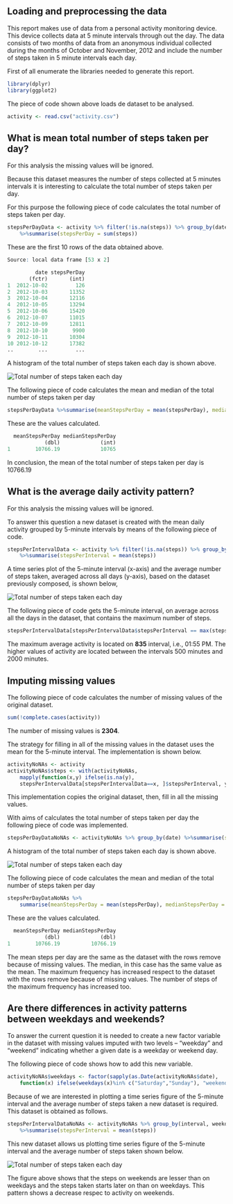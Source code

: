 ## Loading and preprocessing the data

This report makes use of data from a personal activity monitoring device. 
This device collects data at 5 minute intervals through out the day. 
The data consists of two months of data from an anonymous individual collected 
during the months of October and November, 2012 and include the number of steps 
taken in 5 minute intervals each day.

First of all enumerate the libraries needed to generate this report.

```r
library(dplyr)
library(ggplot2)
```

The piece of code shown above loads de dataset to be analysed.

```r
activity <- read.csv("activity.csv")
```

## What is mean total number of steps taken per day?

For this analysis the missing values will be ignored.

Because this dataset measures the number of steps collected at 5 minutes intervals 
it is interesting to calculate the total number of steps taken per day.

For this purpose the following piece of code calculates the total number of steps taken per day.

```r
stepsPerDayData <- activity %>% filter(!is.na(steps)) %>% group_by(date) 
	%>%summarise(stepsPerDay = sum(steps))
```

These are the first 10 rows of the data obtained above.

```r
Source: local data frame [53 x 2]

         date stepsPerDay
       (fctr)       (int)
1  2012-10-02         126
2  2012-10-03       11352
3  2012-10-04       12116
4  2012-10-05       13294
5  2012-10-06       15420
6  2012-10-07       11015
7  2012-10-09       12811
8  2012-10-10        9900
9  2012-10-11       10304
10 2012-10-12       17382
..        ...         ...
```

A histogram of the total number of steps taken each day is shown above.

![Total number of steps taken each day](figure/StepsHistogram.png) 

The following piece of code calculates the mean and median of the total number of steps taken per day

```r
stepsPerDayData %>%summarise(meanStepsPerDay = mean(stepsPerDay), medianStepsPerDay = median(stepsPerDay))
```

These are the values calculated.

```r
  meanStepsPerDay medianStepsPerDay
            (dbl)             (int)
1        10766.19             10765

```

In conclusion, the mean of the total number of steps taken per day is 10766.19

## What is the average daily activity pattern?

For this analysis the missing values will be ignored.

To answer this question a new dataset is created with the mean daily activity grouped by 5-minute intervals by means of the following piece of code.

```r
stepsPerIntervalData <- activity %>% filter(!is.na(steps)) %>% group_by(interval) 
	%>%summarise(stepsPerInterval = mean(steps)) 
```

A time series plot of the 5-minute interval (x-axis) and the average number of steps taken, averaged across all days (y-axis), 
based on the dataset previously composed, is shown below, 

![Total number of steps taken each day](figure/TimeSeriesIntervals.png) 

The following piece of code gets the 5-minute interval, on average across all the days in the dataset, that contains the maximum number of steps.

```r
stepsPerIntervalData[stepsPerIntervalData$stepsPerInterval == max(stepsPerIntervalData$stepsPerInterval), ]
```

The maximum average activity is located on **835** interval, i.e., 01:55 PM. 
The higher values of activity are located between the intervals 500 minutes and 2000 minutes.


## Imputing missing values

The following piece of code calculates the number of missing values of the original dataset.

```r
sum(!complete.cases(activity))
```

The number of missing values is **2304**.

The strategy for filling in all of the missing values in the dataset uses the mean for the 5-minute interval. 
The implementation is shown below.

```r
activityNoNAs <- activity
activityNoNAs$steps <- with(activityNoNAs, 
	mapply(function(x,y) ifelse(is.na(y), 
	stepsPerIntervalData[stepsPerIntervalData==x, ]$stepsPerInterval, y), interval,steps))
```

This implementation copies the original dataset, then, fill in all the missing values. 

With aims of calculates the total number of steps taken per day the following piece of code was implemented.

```r
stepsPerDayDataNoNAs <- activityNoNAs %>% group_by(date) %>%summarise(stepsPerDay = sum(steps))
```

A histogram of the total number of steps taken each day is shown above.

![Total number of steps taken each day](figure/StepsHistogramNoNAs.png) 

The following piece of code calculates the mean and median of the total number of steps taken per day

```r
stepsPerDayDataNoNAs %>%
	summarise(meanStepsPerDay = mean(stepsPerDay), medianStepsPerDay = median(stepsPerDay))
```

These are the values calculated.

```r
  meanStepsPerDay medianStepsPerDay
            (dbl)             (dbl)
1        10766.19          10766.19

```

The mean steps per day are the same as the dataset with the rows remove because of missing values. The median, in this case has the same value as the mean. 
The maximum frequency has increased respect to the dataset with the rows remove because of missing values. The number of steps of the maximum frequency has increased too.


## Are there differences in activity patterns between weekdays and weekends?

To answer the current question it is needed to create a new factor variable in the dataset with missing values imputed with two levels – “weekday” and “weekend” 
indicating whether a given date is a weekday or weekend day.

The following piece of code shows how to add this new variable.

```r
activityNoNAs$weekdays <- factor(sapply(as.Date(activityNoNAs$date), 
	function(x) ifelse(weekdays(x)%in% c("Saturday","Sunday"), "weekend", "weekday")))
```

Because of we are interested in plotting a time series figure of the 5-minute interval and the average number of steps taken a new dataset is required.
This dataset is obtained as follows.

```r
stepsPerIntervalDataNoNAs <- activityNoNAs %>% group_by(interval, weekdays) 
	%>%summarise(stepsPerInterval = mean(steps)) 
```
This new dataset allows us plotting time series figure of the 5-minute interval and the average number of steps taken shown below.

![Total number of steps taken each day](figure/TimeSeriesIntervalsWeekdays.png) 

The figure above shows that the steps on weekends are lesser than on weekdays and the steps taken starts later on than on weekdays. 
This pattern shows a decrease respec to activity on weekends.
